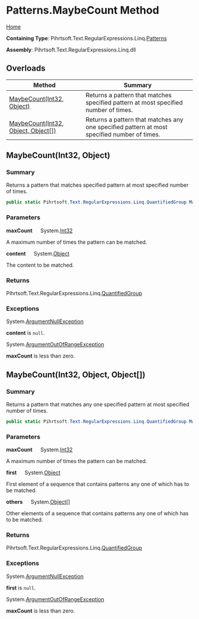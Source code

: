 # Patterns\.MaybeCount Method

[Home](../../../../../../README.md)

**Containing Type**: Pihrtsoft\.Text\.RegularExpressions\.Linq\.[Patterns](../README.md)

**Assembly**: Pihrtsoft\.Text\.RegularExpressions\.Linq\.dll

## Overloads

| Method | Summary |
| ------ | ------- |
| [MaybeCount(Int32, Object)](#Pihrtsoft_Text_RegularExpressions_Linq_Patterns_MaybeCount_System_Int32_System_Object_) | Returns a pattern that matches specified pattern at most specified number of times\. |
| [MaybeCount(Int32, Object, Object\[\])](#Pihrtsoft_Text_RegularExpressions_Linq_Patterns_MaybeCount_System_Int32_System_Object_System_Object___) | Returns a pattern that matches any one specified pattern at most specified number of times\. |

## MaybeCount\(Int32, Object\) <a name="Pihrtsoft_Text_RegularExpressions_Linq_Patterns_MaybeCount_System_Int32_System_Object_"></a>

### Summary

Returns a pattern that matches specified pattern at most specified number of times\.

```csharp
public static Pihrtsoft.Text.RegularExpressions.Linq.QuantifiedGroup MaybeCount(int maxCount, object content)
```

### Parameters

**maxCount** &emsp; System\.[Int32](https://docs.microsoft.com/en-us/dotnet/api/system.int32)

A maximum number of times the pattern can be matched\.

**content** &emsp; System\.[Object](https://docs.microsoft.com/en-us/dotnet/api/system.object)

The content to be matched\.

### Returns

Pihrtsoft\.Text\.RegularExpressions\.Linq\.[QuantifiedGroup](../../QuantifiedGroup/README.md)

### Exceptions

System\.[ArgumentNullException](https://docs.microsoft.com/en-us/dotnet/api/system.argumentnullexception)

**content** is `null`\.

System\.[ArgumentOutOfRangeException](https://docs.microsoft.com/en-us/dotnet/api/system.argumentoutofrangeexception)

**maxCount** is less than zero\.

## MaybeCount\(Int32, Object, Object\[\]\) <a name="Pihrtsoft_Text_RegularExpressions_Linq_Patterns_MaybeCount_System_Int32_System_Object_System_Object___"></a>

### Summary

Returns a pattern that matches any one specified pattern at most specified number of times\.

```csharp
public static Pihrtsoft.Text.RegularExpressions.Linq.QuantifiedGroup MaybeCount(int maxCount, object first, params object[] others)
```

### Parameters

**maxCount** &emsp; System\.[Int32](https://docs.microsoft.com/en-us/dotnet/api/system.int32)

A maximum number of times the pattern can be matched\.

**first** &emsp; System\.[Object](https://docs.microsoft.com/en-us/dotnet/api/system.object)

First element of a sequence that contains patterns any one of which has to be matched\.

**others** &emsp; System\.[Object](https://docs.microsoft.com/en-us/dotnet/api/system.object)\[\]

Other elements of a sequence that contains patterns any one of which has to be matched\.

### Returns

Pihrtsoft\.Text\.RegularExpressions\.Linq\.[QuantifiedGroup](../../QuantifiedGroup/README.md)

### Exceptions

System\.[ArgumentNullException](https://docs.microsoft.com/en-us/dotnet/api/system.argumentnullexception)

**first** is `null`\.

System\.[ArgumentOutOfRangeException](https://docs.microsoft.com/en-us/dotnet/api/system.argumentoutofrangeexception)

**maxCount** is less than zero\.

